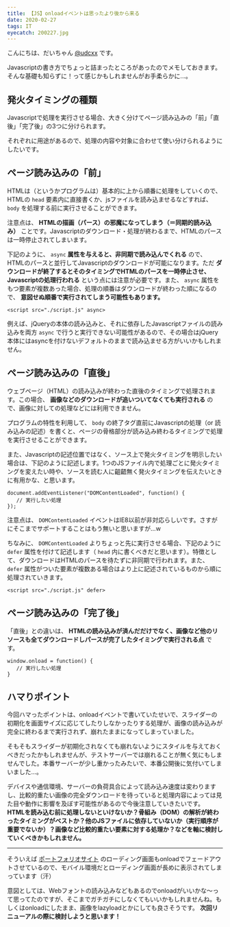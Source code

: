 ```yaml
---
title: 【JS】onloadイベントは思ったより後から来る
date: 2020-02-27
tags: IT
eyecatch: 200227.jpg
---
```


こんにちは、だいちゃん [@udcxx](https://twitter.com/udc_xx) です。

Javascriptの書き方でちょっと詰まったところがあったのでメモしておきます。そんな基礎も知らずに！って感じかもしれませんがお手柔らかに...。

## 発火タイミングの種類

Javascriptで処理を実行させる場合、大きく分けてページ読み込みの「前」「直後」「完了後」の3つに分けられます。

それぞれに用途があるので、処理の内容や対象に合わせて使い分けられるようにしたいです。

## ページ読み込みの「前」

HTMLは（というかプログラムは）基本的に上から順番に処理をしていくので、HTMLの `head` 要素内に直接書くか、jsファイルを読み込ませるなどすれば、 `body` を処理する前に実行させることができます。

注意点は、 **HTMLの描画（パース）の邪魔になってしまう（＝同期的読み込み）** ことです。Javascriptのダウンロード・処理が終わるまで、HTMLのパースは一時停止されてしまいます。

下記のように、 `async` **属性を与えると、非同期で読み込んでくれる** ので、HTMLのパースと並行してJavascriptのダウンロードが可能になります。ただ **ダウンロードが終了するとそのタイミングでHTMLのパースを一時停止させ、Javascriptの処理行われる** という点には注意が必要です。また、 `async` 属性をもつ要素が複数あった場合、処理の順番はダウンロードが終わった順になるので、 **意図せぬ順番で実行されてしまう可能性もあります。**

```
<script src="./script.js" async>
```

例えば、jQueryの本体の読み込みと、それに依存したJavascriptファイルの読み込みを両方 `async` で行うと実行できない可能性があるので、その場合はjQuery本体にはasyncを付けないデフォルトのままで読み込ませる方がいいかもしれません。

## ページ読み込みの「直後」

ウェブページ（HTML）の読み込みが終わった直後のタイミングで処理されます。この場合、 **画像などのダウンロードが追いついてなくても実行される** ので、画像に対しての処理などには利用できません。

プログラムの特性を利用して、 `body` の終了タグ直前にJavascriptの処理（or 読み込みの記述）を書くと、ページの骨格部分が読み込み終わるタイミングで処理を実行させることができます。

また、Javascriptの記述位置ではなく、ソース上で発火タイミングを明示したい場合は、下記のように記述します。1つのJSファイル内で処理ごとに発火タイミングを変えたい時や、ソースを読む人に齟齬無く発火タイミングを伝えたいときに有用かな、と思います。

```
document.addEventListener("DOMContentLoaded", function() {
   // 実行したい処理
});
```

注意点は、 `DOMContentLoaded` イベントはIE8以前が非対応らしいです。さすがにそこまでサポートすることはもう無いと思いますが...w

ちなみに、 `DOMContentLoaded` よりちょっと先に実行させる場合、下記のように `defer` 属性を付けて記述します（ `head` 内に書くべきだと思います）。特徴として、ダウンロードはHTMLのパースを待たずに非同期で行われます。また、 `defer` 属性がついた要素が複数ある場合はより上に記述されているものから順に処理されていきます。

```
<script src="./script.js" defer>
```

## ページ読み込みの「完了後」

「直後」との違いは、 **HTMLの読み込みが済んだだけでなく、画像など他のリソースも全てダウンロードしパースが完了したタイミングで実行される点** です。

```
window.onload = function() {
   // 実行したい処理
}
```

## ハマりポイント

今回ハマったポイントは、onloadイベントで書いていたせいで、スライダーの初期化を画面サイズに応じてしたりしなかったりする処理が、画像の読み込みが完全に終わるまで実行されず、崩れたままになってしまっていました。

そもそもスライダーが初期化されなくても崩れないようにスタイルを与えておくべきだったかもしれませんが、テストサーバーでは崩れることが無く気にもしませんでした。本番サーバーが少し重かったみたいで、本番公開後に気付いてしまいました...。

デバイスや通信環境、サーバーの負荷具合によって読み込み速度は変わりますし、比較的重たい画像の完全ダウンロードを待っていると処理内容によっては見た目や動作に影響を及ぼす可能性があるので今後注意していきたいです。 **HTMLを読み込む前に処理しないといけないか？骨組み（DOM）の解析が終わったタイミングがベストか？他のJSファイルに依存していないか（実行順序が重要でないか）？画像など比較的重たい要素に対する処理か？などを軸に検討していくべきかもしれません。**

-----

そういえば [ポートフォリオサイト](https://udcxx.me/) のローディング画面もonloadでフェードアウトさせているので、モバイル環境だとローディング画面が長めに表示されてしまっています（汗）

意図としては、Webフォントの読み込みなどもあるのでonloadがいいかな〜って思ってたのですが、そこまでガチガチにしなくてもいいかもしれませんね。もしくはonloadにしたまま、画像をlazyloadとかにしても良さそうです。 **次回リニューアルの際に検討しようと思います！**

